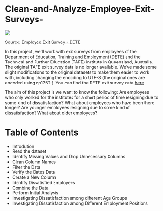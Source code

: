 # Clean-and-Analyze-Employee-Exit-Surveys-

<img src="https://data.gov.au/api/v0/content/header/logo" />

Source: [Employee Exit Survey - DETE](https://data.gov.au/dataset/ds-qld-fe96ff30-d157-4a81-851d-215f2a0fe26d/details?q=exit%20survey)

In this project, we'll work with exit surveys from employees of the Department of Education, Training and Employment (DETE) and the Technical and Further Education (TAFE) institute in Queensland, Australia. The original TAFE exit survey data is no longer available. We've made some slight modifications to the original datasets to make them easier to work with, including changing the encoding to UTF-8 (the original ones are encoded using cp1252.). You can find the DETE exit survey data [here](https://data.gov.au/dataset/ds-qld-fe96ff30-d157-4a81-851d-215f2a0fe26d/details?q=exit%20survey)

The aim of this project is we want to know the following:
Are employees who only worked for the institutes for a short period of time resigning due to some kind of dissatisfaction? What about employees who have been there longer?
Are younger employees resigning due to some kind of dissatisfaction? What about older employees?

# Table of Contents

- Introdution
- Read the dataset
- Identify Missing Values and Drop Unnecessary Columns
- Clean Column Names
- Filter the Data
- Verify the Dates Data
- Create a New Column
- Identify Dissatisfied Employees
- Combine the Data
- Perform Initial Analysis
- Investigating Dissatisfaction among different Age Groups
- Investigating Dissatisfaction among Different Employment Positions
